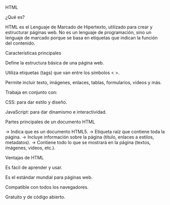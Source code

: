 HTML

¿Qué es?

HTML es el Lenguaje de Marcado de Hipertexto, utilizado para crear y estructurar páginas web. No es un lenguaje de programación, sino un lenguaje de marcado porque se basa en etiquetas que indican la función del contenido.

Características principales

Define la estructura básica de una página web.

Utiliza etiquetas (tags) que van entre los símbolos < >.



Permite incluir texto, imágenes, enlaces, tablas, formularios, videos y más.

Trabaja en conjunto con:

CSS: para dar estilo y diseño.

JavaScript: para dar dinamismo e interactividad.

Partes principales de un documento HTML

<!DOCTYPE html> → Indica que es un documento HTML5.

<html> → Etiqueta raíz que contiene toda la página.

<head> → Incluye información sobre la página (título, enlaces a estilos, metadatos).

<body> → Contiene todo lo que se mostrará en la página (textos, imágenes, videos, etc.).

Ventajas de HTML

Es fácil de aprender y usar.

Es el estándar mundial para páginas web.

Compatible con todos los navegadores.

Gratuito y de código abierto.
